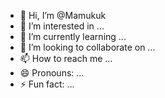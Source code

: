 - 👋 Hi, I’m @Mamukuk
- 👀 I’m interested in ...
- 🌱 I’m currently learning ...
- 💞️ I’m looking to collaborate on ...
- 📫 How to reach me ...
- 😄 Pronouns: ...
- ⚡ Fun fact: ...

<!---
Mamukuk/Mamukuk is a ✨ special ✨ repository because its `README.md` (this file) appears on your GitHub profile.
You can click the Preview link to take a look at your changes.
--->
